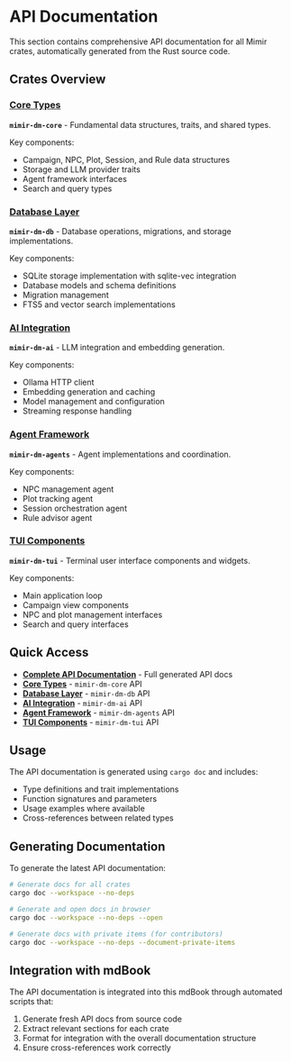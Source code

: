 # API Documentation

This section contains comprehensive API documentation for all Mimir crates, automatically generated from the Rust source code.

## Crates Overview

### [Core Types](./core.md)
**`mimir-dm-core`** - Fundamental data structures, traits, and shared types.

Key components:
- Campaign, NPC, Plot, Session, and Rule data structures
- Storage and LLM provider traits
- Agent framework interfaces
- Search and query types

### [Database Layer](./database.md)
**`mimir-dm-db`** - Database operations, migrations, and storage implementations.

Key components:
- SQLite storage implementation with sqlite-vec integration
- Database models and schema definitions
- Migration management
- FTS5 and vector search implementations

### [AI Integration](./ai.md)
**`mimir-dm-ai`** - LLM integration and embedding generation.

Key components:
- Ollama HTTP client
- Embedding generation and caching
- Model management and configuration
- Streaming response handling

### [Agent Framework](./agents.md)
**`mimir-dm-agents`** - Agent implementations and coordination.

Key components:
- NPC management agent
- Plot tracking agent
- Session orchestration agent
- Rule advisor agent

### [TUI Components](./tui.md)
**`mimir-dm-tui`** - Terminal user interface components and widgets.

Key components:
- Main application loop
- Campaign view components
- NPC and plot management interfaces
- Search and query interfaces

## Quick Access

- **[Complete API Documentation](../../target/doc/mimir_dm/index.html)** - Full generated API docs
- **[Core Types](../../target/doc/mimir_dm_core/index.html)** - `mimir-dm-core` API
- **[Database Layer](../../target/doc/mimir_dm_db/index.html)** - `mimir-dm-db` API  
- **[AI Integration](../../target/doc/mimir_dm_ai/index.html)** - `mimir-dm-ai` API
- **[Agent Framework](../../target/doc/mimir_dm_agents/index.html)** - `mimir-dm-agents` API
- **[TUI Components](../../target/doc/mimir_dm_tui/index.html)** - `mimir-dm-tui` API

## Usage

The API documentation is generated using `cargo doc` and includes:
- Type definitions and trait implementations
- Function signatures and parameters
- Usage examples where available
- Cross-references between related types

## Generating Documentation

To generate the latest API documentation:

```bash
# Generate docs for all crates
cargo doc --workspace --no-deps

# Generate and open docs in browser
cargo doc --workspace --no-deps --open

# Generate docs with private items (for contributors)
cargo doc --workspace --no-deps --document-private-items
```

## Integration with mdBook

The API documentation is integrated into this mdBook through automated scripts that:
1. Generate fresh API docs from source code
2. Extract relevant sections for each crate
3. Format for integration with the overall documentation structure
4. Ensure cross-references work correctly